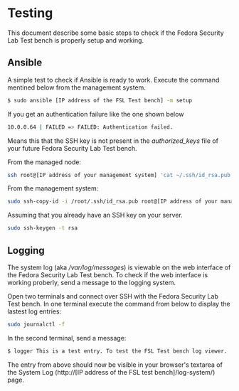 # Testing
This document describe some basic steps to check if the Fedora Security Lab Test
bench is properly setup and working.

## Ansible
A simple test to check if Ansible is ready to work. Execute the command 
mentined below from the management system. 

```bash
$ sudo ansible [IP address of the FSL Test bench] -m setup
```
If you get an authentication failure like the one shown below

```bash
10.0.0.64 | FAILED => FAILED: Authentication failed.
```
Means this that the SSH key is not present in the *authorized_keys* file of
your future Fedora Security Lab Test bench. 

From the managed node:
```bash
ssh root@[IP address of your management system] 'cat ~/.ssh/id_rsa.pub' | cat - >> ~/.ssh/authorized_keys
```
From the management system:
```bash
sudo ssh-copy-id -i /root/.ssh/id_rsa.pub root@[IP address of your management system]
```
Assuming that you already have an SSH key on your server.
```bash
sudo ssh-keygen -t rsa
```
## Logging
The system log (aka */var/log/messages*) is viewable on the web interface of
the Fedora Security Lab Test bench. To check if the web interface is working
proberly, send a message to the logging system. 

Open two terminals and connect over SSH with the Fedora Security Lab Test 
bench. In one terminal execute the command from below to display the lastest
log entries:

```bash
sudo journalctl -f
```
In the second terminal, send a message: 

```bash
$ logger This is a test entry. To test the FSL Test bench log viewer.
```
The entry from above should now be visible in your browser's textarea of the
System Log (http://[IP address of the FSL test bench]/log-system/) page.
